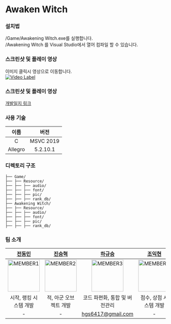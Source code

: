 # Awaken Witch

### 설치법
/Game/Awakening Witch.exe를 실행합니다.</br>
/Awakening Witch 를 Visual Studio에서 열어 컴파일 할 수 있습니다.

### 스크린샷 및 플레이 영상
이미지 클릭시 영상으로 이동합니다.</br>
[![Video Label](https://i.ytimg.com/an_webp/b0vYmEOfEQE/mqdefault_6s.webp?du=3000&sqp=CM7ozL8G&rs=AOn4CLC78OEgwJXkCxSriwsrc0q0AqBrDg)](https://www.youtube.com/watch?v=b0vYmEOfEQE)

### 스크린샷 및 플레이 영상
[개발일지 링크](https://docs.google.com/spreadsheets/d/11sGyltalhDhb-OYo56ny35Z81IWBeZY4eidpiBHN3-M/edit?usp=sharing)

### 사용 기술
| 이름                  | 버전    |
|:---------------------:|:-------:|
| C    		| MSVC 2019   |
| Allegro	|  5.2.10.1  |

### 디렉토리 구조
```
├── Game/
├── ├── Resource/
├── ├── ├── audio/
├── ├── ├── font/
├── ├── ├── pic/
├── ├── ├── rank_db/
├── Awakening Witch/
├── ├── Resource/
├── ├── ├── audio/
├── ├── ├── font/
├── ├── ├── pic/
├── ├── ├── rank_db/
```

### 팀 소개
| [전동민](https://github.com/qwerrrqwerq) | [진승혁](https://github.com/DeliaBS123) | [하규승](https://github.com/CERabi/) | [조익현](https://github.com/cho2khyun) |
|:-------:|:-------:|:-------:|:-------:|
| <img width="100px" alt="MEMBER1" src="https://avatars.githubusercontent.com/u/151756637?v=4" /> | <img width="100px" alt="MEMBER2" src="https://avatars.githubusercontent.com/u/205569657?v=4" /> | <img width="100px" alt="MEMBER3" src="https://avatars.githubusercontent.com/u/174900093?v=4&size=64" /> | <img width="100px" alt="MEMBER4" src="https://avatars.githubusercontent.com/u/89765162?v=4" /> |
| 시작, 랭킹 시스템 개발 | 적, 아군 오브젝트 개발 | 코드 파편화, 통합 및 버전관리 | 점수, 상점 시스템 개발 |
| - | - | hgs6417@gmail.com | - |
